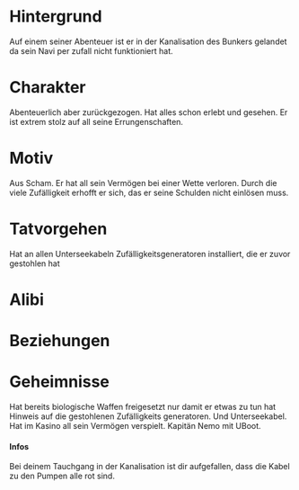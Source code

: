# Hintergrund
Auf einem seiner Abenteuer ist er in  der Kanalisation des Bunkers gelandet da sein Navi per zufall nicht funktioniert hat. 


# Charakter
Abenteuerlich aber zurückgezogen. Hat alles schon erlebt und gesehen. Er ist extrem stolz auf all seine Errungenschaften.

# Motiv
Aus Scham. Er hat all sein Vermögen bei einer Wette verloren. Durch die viele Zufälligkeit erhofft er sich, das er seine Schulden nicht einlösen muss.

# Tatvorgehen
Hat an allen Unterseekabeln Zufälligkeitsgeneratoren installiert, die er zuvor gestohlen hat

# Alibi


# Beziehungen

# Geheimnisse
Hat bereits biologische Waffen freigesetzt nur damit er etwas zu tun hat
Hinweis auf die gestohlenen Zufälligkeits generatoren. Und Unterseekabel.
Hat im Kasino all sein Vermögen verspielt. Kapitän Nemo mit UBoot.
#### Infos
Bei deinem Tauchgang in der Kanalisation ist dir aufgefallen, dass die Kabel zu den Pumpen alle rot sind.